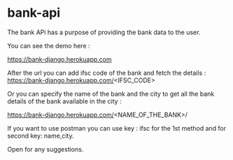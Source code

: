 # bank-api

The bank APi has a purpose of providing the bank data to the user.

You can see the demo here :

  https://bank-django.herokuapp.com
  
After the url you can add ifsc code of the bank and fetch the details : https://bank-django.herokuapp.com/<IFSC_CODE>

Or you can specify the name of the bank and the city to get all the bank details of the bank available in the city :

  https://bank-django.herokuapp.com/<NAME_OF_THE_BANK>/<CITY>
  
If you want to use postman you can use key : ifsc for the 1st method and for second key: name,city.

Open for any suggestions.

